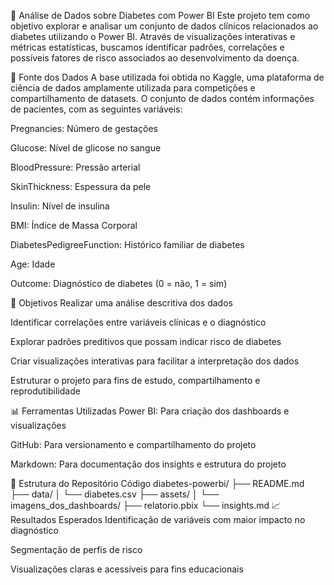 🧪 Análise de Dados sobre Diabetes com Power BI
Este projeto tem como objetivo explorar e analisar um conjunto de dados clínicos relacionados ao diabetes utilizando o Power BI. Através de visualizações interativas e métricas estatísticas, buscamos identificar padrões, correlações e possíveis fatores de risco associados ao desenvolvimento da doença.

📂 Fonte dos Dados
A base utilizada foi obtida no Kaggle, uma plataforma de ciência de dados amplamente utilizada para competições e compartilhamento de datasets. O conjunto de dados contém informações de pacientes, com as seguintes variáveis:

Pregnancies: Número de gestações

Glucose: Nível de glicose no sangue

BloodPressure: Pressão arterial

SkinThickness: Espessura da pele

Insulin: Nível de insulina

BMI: Índice de Massa Corporal

DiabetesPedigreeFunction: Histórico familiar de diabetes

Age: Idade

Outcome: Diagnóstico de diabetes (0 = não, 1 = sim)

🎯 Objetivos
Realizar uma análise descritiva dos dados

Identificar correlações entre variáveis clínicas e o diagnóstico

Explorar padrões preditivos que possam indicar risco de diabetes

Criar visualizações interativas para facilitar a interpretação dos dados

Estruturar o projeto para fins de estudo, compartilhamento e reprodutibilidade

📊 Ferramentas Utilizadas
Power BI: Para criação dos dashboards e visualizações

GitHub: Para versionamento e compartilhamento do projeto

Markdown: Para documentação dos insights e estrutura do projeto

📌 Estrutura do Repositório
Código
diabetes-powerbi/
├── README.md
├── data/
│   └── diabetes.csv
├── assets/
│   └── imagens_dos_dashboards/
├── relatorio.pbix
└── insights.md
📈 Resultados Esperados
Identificação de variáveis com maior impacto no diagnóstico

Segmentação de perfis de risco

Visualizações claras e acessíveis para fins educacionais
